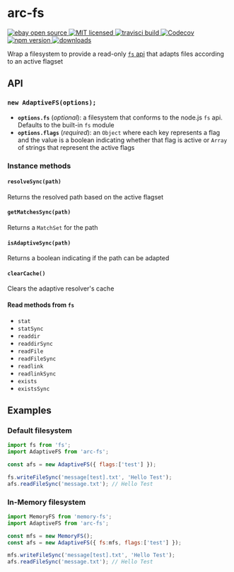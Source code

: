 # arc-fs

<a href="https://www.ebay.com">
   <img src="https://img.shields.io/badge/ebay-open%20source-01d5c2.svg" alt="ebay open source"/>
</a>
<a href="https://img.shields.io/github/license/eBay/arc.svg">
   <img src="https://img.shields.io/github/license/eBay/arc.svg" alt="MIT licensed"/>
</a>
<a href="https://travis-ci.org/eBay/arc">
   <img src="https://travis-ci.org/eBay/arc.svg?branch=master" alt="travisci build"/>
</a>
<a href="https://codecov.io/gh/eBay/arc/list/master/packages/arc-fs">
  <img src="https://codecov.io/gh/eBay/arc/branch/master/graph/badge.svg" alt="Codecov" />
</a>
<a href="https://www.npmjs.com/package/arc-fs">
   <img src="https://img.shields.io/npm/v/arc-fs/next.svg" alt="npm version"/>
</a>
<a href="http://npm-stat.com/charts.html?package=arc-fs">
   <img src="https://img.shields.io/npm/dm/arc-fs.svg" alt="downloads"/>
</a>

Wrap a filesystem to provide a read-only [`fs` api](https://nodejs.org/dist/latest-v9.x/docs/api/fs.html) that adapts files according to an active flagset

## API

### `new AdaptiveFS(options);`

- **`options.fs`** (_optional_): a filesystem that conforms to the node.js `fs` api. Defaults to the built-in `fs` module
- **`options.flags`** (_required_): an `Object` where each key represents a flag and the value is a boolean indicating whether that flag is active or `Array` of strings that represent the active flags

### Instance methods

#### `resolveSync(path)`

Returns the resolved path based on the active flagset

#### `getMatchesSync(path)`

Returns a `MatchSet` for the path

#### `isAdaptiveSync(path)`

Returns a boolean indicating if the path can be adapted

#### `clearCache()`

Clears the adaptive resolver's cache

#### Read methods from `fs`

- `stat`
- `statSync`
- `readdir`
- `readdirSync`
- `readFile`
- `readFileSync`
- `readlink`
- `readlinkSync`
- `exists`
- `existsSync`

## Examples

### Default filesystem

```js
import fs from 'fs';
import AdaptiveFS from 'arc-fs';

const afs = new AdaptiveFS({ flags:['test'] });

fs.writeFileSync('message[test].txt', 'Hello Test');
afs.readFileSync('message.txt'); // Hello Test
```

### In-Memory filesystem

```js
import MemoryFS from 'memory-fs';
import AdaptiveFS from 'arc-fs';

const mfs = new MemoryFS();
const afs = new AdaptiveFS({ fs:mfs, flags:['test'] });

mfs.writeFileSync('message[test].txt', 'Hello Test');
afs.readFileSync('message.txt'); // Hello Test
```